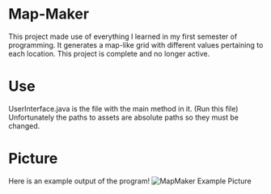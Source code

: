 # Map-Maker
This project made use of everything I learned in my first semester of programming.
It generates a map-like grid with different values pertaining to each location.
This project is complete and no longer active.

# Use
UserInterface.java is the file with the main method in it. (Run this file)
Unfortunately the paths to assets are absolute paths so they must be changed.

# Picture
Here is an example output of the program!
![MapMaker Example Picture](https://user-images.githubusercontent.com/37879186/116771761-f3b83100-aa12-11eb-8d01-ed07db260e2c.PNG)
